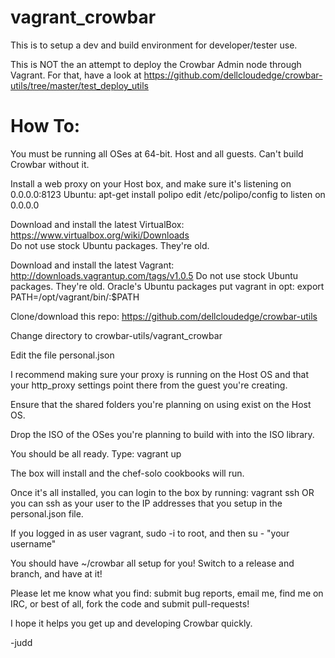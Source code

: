 vagrant_crowbar
===============

This is to setup a dev and build environment for developer/tester use.

This is NOT the an attempt to deploy the Crowbar Admin node through Vagrant.  For that, have a look at https://github.com/dellcloudedge/crowbar-utils/tree/master/test_deploy_utils


How To:
=======

You must be running all OSes at 64-bit.  Host and all guests.  Can't build Crowbar without it.

Install a web proxy on your Host box, and make sure it's listening on 0.0.0.0:8123
  Ubuntu: 
    apt-get install polipo
    edit /etc/polipo/config to listen on 0.0.0.0

Download and install the latest VirtualBox: https://www.virtualbox.org/wiki/Downloads  
  Do not use stock Ubuntu packages.  They're old.

Download and install the latest Vagrant: http://downloads.vagrantup.com/tags/v1.0.5
  Do not use stock Ubuntu packages.  They're old.
  Oracle's Ubuntu packages put vagrant in opt:
    export PATH=/opt/vagrant/bin/:$PATH


Clone/download this repo: https://github.com/dellcloudedge/crowbar-utils

Change directory to crowbar-utils/vagrant_crowbar

Edit the file personal.json

I recommend making sure your proxy is running on the Host OS and that your http_proxy settings
  point there from the guest you're creating.

Ensure that the shared folders you're planning on using exist on the Host OS.

Drop the ISO of the OSes you're planning to build with into the ISO library.

You should be all ready.  Type: vagrant up

The box will install and the chef-solo cookbooks will run.

Once it's all installed, you can login to the box by running: vagrant ssh  OR you can ssh as your user to the IP addresses that you setup in the personal.json file.

If you logged in as user vagrant, sudo -i to root, and then su - "your username"

You should have ~/crowbar all setup for you!  Switch to a release and branch, and have at it!

Please let me know what you find: submit bug reports, email me, find me on IRC, or best of all, fork the code and submit pull-requests!

I hope it helps you get up and developing Crowbar quickly.

-judd
